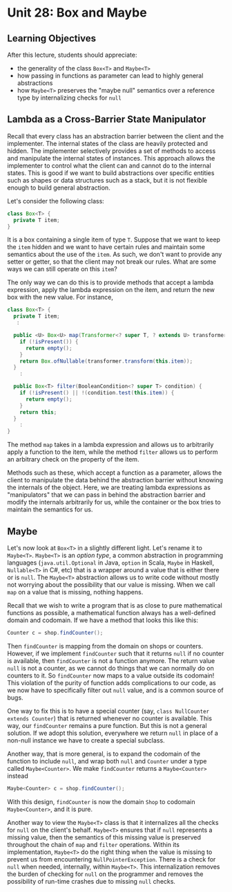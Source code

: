# Unit 28: Box and Maybe

## Learning Objectives

After this lecture, students should appreciate:

- the generality of the class `Box<T>` and `Maybe<T>`
- how passing in functions as parameter can lead to highly general abstractions
- how `Maybe<T>` preserves the "maybe null" semantics over a reference type by internalizing checks for `null`

## Lambda as a Cross-Barrier State Manipulator

Recall that every class has an abstraction barrier between the client and the implementer.  The internal states of the class are heavily protected and hidden.   The implementer selectively provides a set of methods to access and manipulate the internal states of instances.  This approach allows the implementer to control what the client can and cannot do to the internal states.  This is good if we want to build abstractions over specific entities such as shapes or data structures such as a stack, but it is not flexible enough to build general abstraction.

Let's consider the following class:

```Java
class Box<T> {
  private T item;
}
```

It is a box containing a single item of type `T`.  Suppose that we want to keep the `item` hidden and we want to have certain rules and maintain some semantics about the use of the `item`.  As such, we don't want to provide any setter or getter, so that the client may not break our rules.  What are some ways we can still operate on this `item`?

The only way we can do this is to provide methods that accept a lambda expression, apply the lambda expression on the item, and return the new box with the new value.  For instance,

```Java
class Box<T> {
  private T item;
   :

  public <U> Box<U> map(Transformer<? super T, ? extends U> transformer) {
    if (!isPresent()) {
      return empty();
    }
	return Box.ofNullable(transformer.transform(this.item));
  }
    :

  public Box<T> filter(BooleanCondition<? super T> condition) {
	if (!isPresent() || !(condition.test(this.item)) {
      return empty();
    }
    return this;
  }
    :
}
```

The method `map` takes in a lambda expression and allows us to arbitrarily apply a function to the item, while the method `filter` allows us to perform an arbitrary check on the property of the item.

Methods such as these, which accept a function as a parameter, allows the client to manipulate the data behind the abstraction barrier without knowing the internals of the object.  Here, we are treating lambda expressions as "manipulators" that we can pass in behind the abstraction barrier and modify the internals arbitrarily for us, while the container or the box tries to maintain the semantics for us.

## Maybe

Let's now look at `Box<T>` in a slightly different light.  Let's rename it to `Maybe<T>`.  `Maybe<T>` is an _option type_, a common abstraction in programming languages (`java.util.Optional` in Java, `option` in Scala, `Maybe` in Haskell, `Nullable<T>` in C#, etc) that is a wrapper around a value that is either there or is `null`.  The `Maybe<T>` abstraction allows us to write code without mostly not worrying about the possibility that our value is missing.  When we call `map` on a value that is missing, nothing happens.

Recall that we wish to write a program that is as close to pure mathematical functions as possible, a mathematical function always has a well-defined domain and codomain.  If we have a method that looks this like this:
```Java
Counter c = shop.findCounter();
```

Then `findCounter` is mapping from the domain on shops or counters.  However, if we implement `findCounter` such that it returns `null` if no counter is available, then `findCounter` is not a function anymore.  The return value `null` is not a counter, as we cannot do things that we can normally do on counters to it.  So `findCounter` now maps to a value outside its codomain!  This violation of the purity of function adds complications to our code, as we now have to specifically filter out `null` value, and is a common source of bugs.

One way to fix this is to have a special counter (say, `class NullCounter extends Counter`) that is returned whenever no counter is available.  This way, our `findCounter` remains a pure function.  But this is not a general solution.  If we adopt this solution, everywhere we return `null` in place of a non-null instance we have to create a special subclass.

Another way, that is more general, is to expand the codomain of the function to include `null`, and wrap both `null` and `Counter` under a type called `Maybe<Counter>`.  We make `findCounter` returns a `Maybe<Counter>` instead
```Java
Maybe<Counter> c = shop.findCounter();
```

With this design, `findCounter` is now the domain `Shop` to codomain `Maybe<Counter>`, and it is pure.

Another way to view the `Maybe<T>` class is that it internalizes all the checks for `null` on the client's behalf.  `Maybe<T>` ensures that if `null` represents a missing value, then the semantics of this missing value is preserved throughout the chain of `map` and `filter` operations.  Within its implementation, `Maybe<T>` do the right thing when the value is missing to prevent us from encountering `NullPointerException`.  There is a check for `null` when needed, internally, within `Maybe<T>`.  This internalization removes the burden of checking for `null` on the programmer and removes the possibility of run-time crashes due to missing `null` checks.
